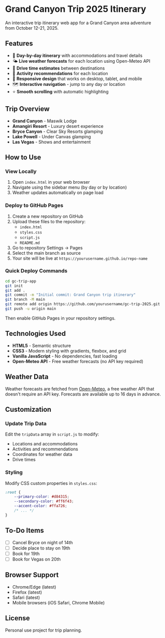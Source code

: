 # Grand Canyon Trip 2025 Itinerary

An interactive trip itinerary web app for a Grand Canyon area adventure from October 12-21, 2025.

## Features

- 📅 **Day-by-day itinerary** with accommodations and travel details
- 🌤️ **Live weather forecasts** for each location using Open-Meteo API
- 🚗 **Drive time estimates** between destinations
- 🎯 **Activity recommendations** for each location
- 📱 **Responsive design** that works on desktop, tablet, and mobile
- 🗺️ **Interactive navigation** - jump to any day or location
- ⭐ **Smooth scrolling** with automatic highlighting

## Trip Overview

- **Grand Canyon** - Maswik Lodge
- **Amangiri Resort** - Luxury desert experience
- **Bryce Canyon** - Clear Sky Resorts glamping
- **Lake Powell** - Under Canvas glamping
- **Las Vegas** - Shows and entertainment

## How to Use

### View Locally

1. Open `index.html` in your web browser
2. Navigate using the sidebar menu (by day or by location)
3. Weather updates automatically on page load

### Deploy to GitHub Pages

1. Create a new repository on GitHub
2. Upload these files to the repository:
   - `index.html`
   - `styles.css`
   - `script.js`
   - `README.md`
3. Go to repository Settings → Pages
4. Select the main branch as source
5. Your site will be live at `https://yourusername.github.io/repo-name`

### Quick Deploy Commands

```bash
cd gc-trip-app
git init
git add .
git commit -m "Initial commit: Grand Canyon trip itinerary"
git branch -M main
git remote add origin https://github.com/yourusername/gc-trip-2025.git
git push -u origin main
```

Then enable GitHub Pages in your repository settings.

## Technologies Used

- **HTML5** - Semantic structure
- **CSS3** - Modern styling with gradients, flexbox, and grid
- **Vanilla JavaScript** - No dependencies, fast loading
- **Open-Meteo API** - Free weather forecasts (no API key required)

## Weather Data

Weather forecasts are fetched from [Open-Meteo](https://open-meteo.com/), a free weather API that doesn't require an API key. Forecasts are available up to 16 days in advance.

## Customization

### Update Trip Data

Edit the `tripData` array in `script.js` to modify:
- Locations and accommodations
- Activities and recommendations
- Coordinates for weather data
- Drive times

### Styling

Modify CSS custom properties in `styles.css`:
```css
:root {
    --primary-color: #d84315;
    --secondary-color: #ff6f43;
    --accent-color: #ffa726;
    /* ... */
}
```

## To-Do Items

- [ ] Cancel Bryce on night of 14th
- [ ] Decide place to stay on 19th
- [ ] Book for 19th
- [ ] Book for Vegas on 20th

## Browser Support

- Chrome/Edge (latest)
- Firefox (latest)
- Safari (latest)
- Mobile browsers (iOS Safari, Chrome Mobile)

## License

Personal use project for trip planning.
